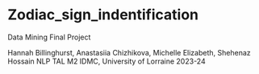 # Zodiac_sign_indentification
Data Mining Final Project

Hannah Billinghurst, Anastasiia Chizhikova, Michelle Elizabeth, Shehenaz Hossain
NLP TAL M2
IDMC, University of Lorraine
2023-24
